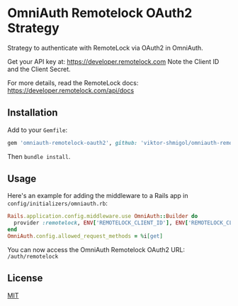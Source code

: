 # OmniAuth Remotelock OAuth2 Strategy

Strategy to authenticate with RemoteLock via OAuth2 in OmniAuth.

Get your API key at: https://developer.remotelock.com  Note the Client ID and the Client Secret.

For more details, read the RemoteLock docs: https://developer.remotelock.com/api/docs

## Installation

Add to your `Gemfile`:

```ruby
gem 'omniauth-remotelock-oauth2', github: 'viktor-shmigol/omniauth-remotelock-oauth2'
```

Then `bundle install`.

## Usage

Here's an example for adding the middleware to a Rails app in `config/initializers/omniauth.rb`:

```ruby
Rails.application.config.middleware.use OmniAuth::Builder do
  provider :remotelock, ENV['REMOTELOCK_CLIENT_ID'], ENV['REMOTELOCK_CLIENT_SECRET']
end
OmniAuth.config.allowed_request_methods = %i[get]
```

You can now access the OmniAuth Remotelock OAuth2 URL: `/auth/remotelock`

## License

[MIT](LICENSE)
